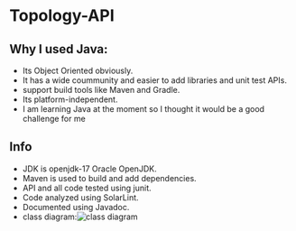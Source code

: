 # Topology-API
## Why I used Java:
- Its Object Oriented obviously.
- It has a wide coummunity and easier to add libraries and unit test APIs.
- support build tools like Maven and Gradle.
- Its platform-independent.
- I am learning Java at the moment so I thought it would be a good challenge for me
## Info
- JDK is openjdk-17 Oracle OpenJDK.
- Maven is used to build and add dependencies.
- API and all code tested using junit.
- Code analyzed using SolarLint.
- Documented using Javadoc.
- class diagram:![class diagram](https://user-images.githubusercontent.com/76039756/169279152-6ff60e56-2c98-46b1-be20-398847d6c7b5.png)
#
